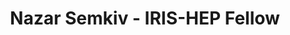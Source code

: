 ---
layout: fellow
pagetype: fellow
shortname: nszark
permalink: /fellows/nszark.html
fellow-name: Nazar Semkiv
title: Nazar Semkiv - IRIS-HEP Fellow
active: false
dates:
  start: 2023-06-26
  end: 2023-09-15
photo: /assets/images/team/fellows-2023/Nazar-Semkiv.jpg
institution: Taras Shevchenko National University of Kyiv
e-mail: nazar.semkiv.2000@gmail.com
focus-area:
challenge-area:
project_title: Testing Real Time Analysis at LHCb
project_goal: >
  Development of a machine learning algorithm for accurately selecting specific decay
  candidates and evaluating the performance of the trigger paradigm at LHCb.
mentors:
- Michele Atzeni (Massachusetts Institute of Technology, USA)
- Dr. Eluned Anne Smith (Massachusetts Institute of Technology, USA)
proposal: /assets/pdf/fellows-2023/proposal-Nazar-Semkiv.pdf
presentations:
- title: <Presentation Title
  date: Presentation Date
  url: <Presentation materials link>
  meeting: <Meeting name>
  meetingurl: <Meeting url - indico link, etc.>
  recordingurl: <Recording url> (Optional)
  focus-area:
current_status: >
  A placeholder for status updates
github-username: nszark
linkedin-profile: https://www.linkedin.com/in/nazarsemkiv/
---